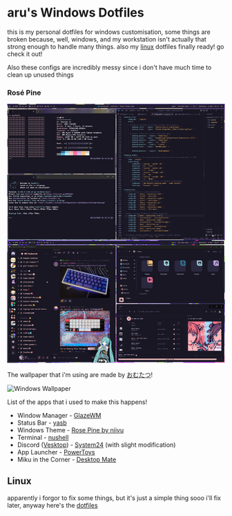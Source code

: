 # aru's Windows Dotfiles
this is my personal dotfiles for windows customisation, some things are broken because, well, windows, and my workstation isn't actually that strong enough to handle many things. also my [linux](https://github.com/akayanuarcandra/windows-dotfiles?tab=readme-ov-file#linux) dotfiles finally ready! go check it out!

Also these configs are incredibly messy since i don't have much time to clean up unused things
### Rosé Pine
![Windows Config](/Images/take-1.png)

The wallpaper that i'm using are made by [おむたつ](https://x.com/omrice4869)!

![Windows Wallpaper](/Images/take-1-desktop.png)

List of the apps that i used to make this happens!
* Window Manager - [GlazeWM](https://github.com/glzr-io/glazewm)
* Status Bar - [yasb](https://github.com/amnweb/yasb)
* Windows Theme - [Rose Pine by niivu](https://www.deviantart.com/niivu/art/Rose-Pine-for-Windows-11-955213259)
* Terminal - [nushell](https://www.nushell.sh/)
* Discord ([Vesktop](https://github.com/Vencord/Vesktop)) - [System24](https://github.com/refact0r/system24) (with slight modification)
* App Launcher - [PowerToys](https://learn.microsoft.com/en-us/windows/powertoys/)
* Miku in the Corner - [Desktop Mate](https://store.steampowered.com/app/3301060/Desktop_Mate/)
## Linux
apparently i forgor to fix some things, but it's just a simple thing sooo i'll fix later, anyway here's the [dotfiles](https://github.com/akayanuarcandra/linux-dotfiles)
